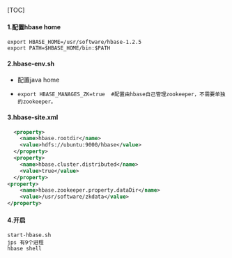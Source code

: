 [TOC]

#### 1.配置hbase home

```
export HBASE_HOME=/usr/software/hbase-1.2.5
export PATH=$HBASE_HOME/bin:$PATH
```



#### 2.hbase-env.sh

+ 配置java home

+ ```
  export HBASE_MANAGES_ZK=true  #配置由hbase自己管理zookeeper，不需要单独的zookeeper。
  ```

#### 3.hbase-site.xml

```xml
  <property>
    <name>hbase.rootdir</name>
    <value>hdfs://ubuntu:9000/hbase</value>
  </property>
  <property>
    <name>hbase.cluster.distributed</name>
    <value>true</value>
  </property>
<property>  
    <name>hbase.zookeeper.property.dataDir</name>  
    <value>/usr/software/zkdata</value>  
</property> 

```

#### 4.开启

```
start-hbase.sh
jps 有9个进程
hbase shell
```

